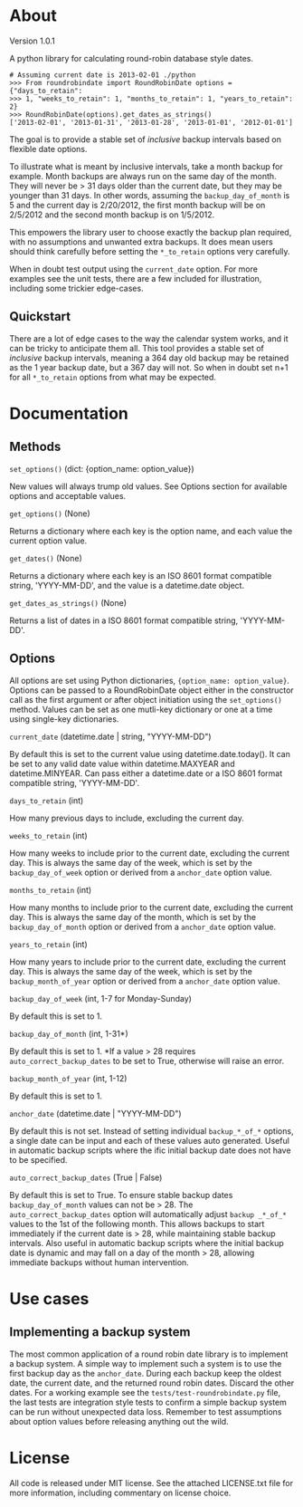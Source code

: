 About
================================================================================

Version 1.0.1

A python library for calculating round-robin database style dates.

 	# Assuming current date is 2013-02-01 ./python
	>>> From roundrobindate import RoundRobinDate options = {"days_to_retain":
	>>> 1, "weeks_to_retain": 1, "months_to_retain": 1, "years_to_retain": 2}
	>>> RoundRobinDate(options).get_dates_as_strings()
	['2013-02-01', '2013-01-31', '2013-01-28', '2013-01-01', '2012-01-01']	

The goal is to provide a stable set of _inclusive_ backup intervals based on
flexible date options. 

To illustrate what is meant by inclusive intervals, take a month backup for
example. Month backups are always run on the same day of the month. They will
never be > 31 days older than the current date, but they may be younger than 31
days. In other words, assuming the ```backup_day_of_month``` is 5 and the
current day is 2/20/2012, the first month backup will be on 2/5/2012 and the
second month backup is on 1/5/2012.

This empowers the library user to choose exactly the backup plan required, with
no assumptions and unwanted extra backups. It does mean users should think
carefully before setting the ```*_to_retain``` options very carefully.

When in doubt test output using the ```current_date``` option. For more
examples see the unit tests, there are a few included for illustration,
including some trickier edge-cases.

Quickstart
----------

There are a lot of edge cases to the way the calendar system works, and it can
be tricky to anticipate them all. This tool provides a stable set of
_inclusive_ backup intervals, meaning a 364 day old backup may be retained as
the 1 year backup date, but a 367 day will not. So when in doubt set n+1 for
all ```*_to_retain``` options from what may be expected.

Documentation
=============

Methods
-------

```set_options()``` (dict: {option_name: option_value})

New values will always trump old values. See Options section for available
options and acceptable values.

```get_options()``` (None)

Returns a dictionary where each key is the option name, and each value the
current option value.

```get_dates()``` (None)

Returns a dictionary where each key is an ISO 8601 format compatible string,
'YYYY-MM-DD', and the value is a datetime.date object.

```get_dates_as_strings()``` (None)

Returns a list of dates in a ISO 8601 format compatible string, 'YYYY-MM-DD'.

Options
-------

All options are set using Python dictionaries, ```{option_name:
option_value}```. Options can be passed to a RoundRobinDate object either in
the constructor call as the first argument or after object initiation using the
```set_options()``` method. Values can be set as one mutli-key dictionary or
one at a time using single-key dictionaries.

```current_date``` (datetime.date | string, "YYYY-MM-DD")

By default this is set to the current value using datetime.date.today(). It can
be set to any valid date value within datetime.MAXYEAR and datetime.MINYEAR.
Can pass either a datetime.date or a ISO 8601 format compatible string,
'YYYY-MM-DD'.

```days_to_retain``` (int)

How many previous days to include, excluding the current day.

```weeks_to_retain``` (int)

How many weeks to include prior to the current date, excluding the current day.
This is always the same day of the week, which is set by the
```backup_day_of_week``` option or derived from a ```anchor_date``` option
value.

```months_to_retain``` (int)

How many months to include prior to the current date, excluding the current
day. This is always the same day of the month, which is set by the
```backup_day_of_month``` option or derived from a ```anchor_date``` option
value.

```years_to_retain``` (int)

How many years to include prior to the current date, excluding the current day.
This is always the same day of the week, which is set by the
```backup_month_of_year``` option or derived from a ```anchor_date``` option
value.

```backup_day_of_week``` (int, 1-7 for Monday-Sunday)

By default this is set to 1.

```backup_day_of_month``` (int, 1-31*)

By default this is set to 1. *If a value > 28 requires
```auto_correct_backup_dates``` to be set to True, otherwise will raise an
error.

```backup_month_of_year``` (int, 1-12)

By default this is set to 1.

```anchor_date``` (datetime.date | "YYYY-MM-DD")

By default this is not set. Instead of setting individual ```backup_*_of_*```
options, a single date can be input and each of these values auto generated.
Useful in automatic backup scripts where the ific initial backup date does not
have to be specified.

```auto_correct_backup_dates``` (True | False)

By default this is set to True. To ensure stable backup dates
```backup_day_of_month``` values can not be > 28. The
```auto_correct_backup_dates``` option will automatically adjust ```backup
_*_of_*``` values to the 1st of the following month. This allows backups to
start immediately if the current date is > 28, while maintaining stable backup
intervals. Also useful in automatic backup scripts where the initial backup
date is dynamic and may fall on a day of the month > 28, allowing immediate
backups without human intervention.

Use cases
=========

Implementing a backup system
----------------------------

The most common application of a round robin date library is to implement
a backup system. A simple way to implement such a system is to use the first
backup day as the ```anchor_date```. During each backup keep the oldest date,
the current date, and the returned round robin dates. Discard the other dates.
For a working example see the ```tests/test-roundrobindate.py``` file, the last
tests are integration style tests to confirm a simple backup system can be run
without unexpected data loss. Remember to test assumptions about option values
before releasing anything out the wild.

License
================================================================================

All code is released under MIT license. See the attached LICENSE.txt file for
more information, including commentary on license choice.
